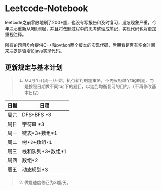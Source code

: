 # Leetcode-Notebook


leetcode之前零散地刷了200+题，也没有写报告和及时复习，遗忘现象严重，今年决心重新从0题刷起，并且将做题过程中的思考整理成笔记，实现代码也将更加重视注释。

所有的题目均会提供C++和python两个版本的实现代码，后期看是否有空余时间来决定是否增加java实现代码。


## 更新规定与基本计划

> 1. 从3月4日(周一)开始，执行新的刷题策略，不再按照单个tag刷题，而是按照日期做不同tag下的题目，以达到均衡复习的目的。（不再修改基本日程）

| 日期 | 日程 |
| ------ | ------ |
| 周六 | DFS+BFS \*3|
| 周日 | 字符串 \*3|
| 周一 | 链表\*3+数组\*1 |
| 周二 | 树\*3+数组\*1 |
| 周三 | 栈和队列\*3+数组\*1 |
| 周四 | 数组\*2 |
| 周五 | 动态规划\*3 |

> 2. 做题速度修正为3题/天。



 

 
